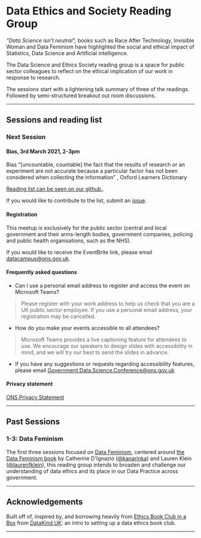 # Data Ethics and Society Reading Group

_“Data Science isn’t neutral”;_ books such as Race After Technology, Invisible Woman and Data Feminism have highlighted the social and ethical impact of Statistics, Data Science and Artificial intelligence.

The Data Science and Ethics Society reading group is a space for public sector colleagues to reflect on the ethical implication of our work in response to research.

The sessions start with a lightening talk summary of three of the readings. Followed by semi-structured breakout out room discussions.

---

## Sessions and reading list

### Next Session

#### Bias, 3rd March 2021, 2-3pm 

Bias “[uncountable, countable] the fact that the results of research or an experiment are not accurate because a particular factor has not been considered when collecting the information” , Oxford Learners Dictionary

[Reading list can be seen on our github.](Sessions/Bias_in_Data_Science/Session_4/bias_research_list.md). 

If you would like to contribute to the list, submit an [issue](https://github.com/datasciencecampus/ethics_society_reading_group/issues).

#### Registration

This meetup is exclusively for the public sector (central and local government and their arms-length bodies, government companies, policing and public health organisations, such as the NHS).

If you would like to receive the EventBrite link, please email [datacampus@ons.gov.uk](datacampus@ons.gov.uk).

#### Frequently asked questions

- Can I use a personal email address to register and access the event on Microsoft Teams?

> Please register with your work address to help us check that you are a UK public sector employee. If you use a personal email address, your registration may be cancelled.

- How do you make your events accessible to all attendees?

> Microsoft Teams provides a live captioning feature for attendees to use. We encourage our speakers to design slides with accessibility in mind, and we will try our best to send the slides in advance.

- If you have any suggestions or requests regarding accessibility features, please email Government.Data.Science.Conference@ons.gov.uk

#### Privacy statement

[ONS Privacy Statement](https://www.ons.gov.uk/aboutus/transparencyandgovernance/dataprotection/privacyinformationforourstakeholders)


---

## Past Sessions

### 1-3: Data Feminism

The first three sessions focused on [Data Feminism](https://github.com/datasciencecampus/ethics_society_reading_group/tree/main/Sessions/Data_feminism), centered around [the Data Feminism book](https://data-feminism.mitpress.mit.edu/) by
Catherine D'Ignazio ([@kanarinka](https://twitter.com/kanarinka)) and Lauren Klein ([@laurenfklein](https://twitter.com/laurenfklein)), this reading group intends to broaden and
challenge our understanding of data ethics and its place in our Data Practice across government. 

---

## Acknowledgements

Built off of, inspired by, and borrowing heavily from [Ethics Book Club in a
Box](https://github.com/DataKind-UK/data-ethics-book-club-in-a-box) from [DataKind UK](https://datakind.org.uk/): an intro to setting up a data ethics book club.

---
